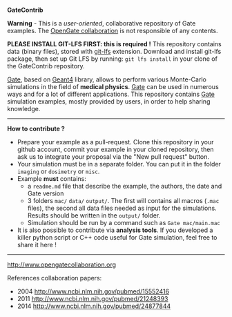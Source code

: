 **GateContrib**

**Warning** - This is a *user-oriented*, collaborative repository of Gate examples. The [OpenGate collaboration](http://www.opengatecollaboration.org/) is not responsible of any contents.

**PLEASE INSTALL GIT-LFS FIRST: this is required !**
This repository contains data (binary files), stored with [git-lfs](https://git-lfs.github.com/) extension. Download and install git-lfs package, then set up Git LFS by running: ```git lfs install``` in your clone of the GateContrib repository. 

[Gate](https://github.com/OpenGATE/Gate), based on [Geant4](https://geant4.web.cern.ch) library, allows to perform various Monte-Carlo simulations in the field of **medical physics**. [Gate](https://github.com/OpenGATE/Gate) can be used in numerous ways and for a lot of different applications. This repository contains [Gate](https://github.com/OpenGATE/Gate) simulation examples, mostly provided by users, in order to help sharing knowledge.


----
**How to contribute ?**
* Prepare your example as a pull-request. Clone this repository in your github account, commit your example in your cloned repository, then ask us to integrate your proposal via the "New pull request" button. 
* Your simulation must be in a separate folder. You can put it in the folder `imaging` or `dosimetry` or `misc`. 
* Example **must** contains:
  * a `readme.md` file that describe the example, the authors, the date and Gate version
  * 3 folders `mac/` `data/` `output/`. The first will contains all macros (`.mac` files), the second all data files needed as input for the simulations. Results should be written in the `output/` folder. 
  * Simulation should be run by a command such as `Gate mac/main.mac` 
* It is also possible to contribute via **analysis tools**. If you developed a killer python script or C++ code useful for Gate simulation, feel free to share it here !



----
http://www.opengatecollaboration.org

References collaboration papers:
* 2004 http://www.ncbi.nlm.nih.gov/pubmed/15552416
* 2011 http://www.ncbi.nlm.nih.gov/pubmed/21248393
* 2014 http://www.ncbi.nlm.nih.gov/pubmed/24877844

